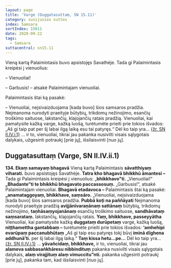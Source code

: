 ```yaml
---
layout: page
title: 'Varge (Duggatasuttaṃ, SN 15.11)'
category: susijusios suttos
index: Samsara
sortIndex: 15011
date: 2020-09-22
tags:
  - Samsara
suttacentral: sn15.11
---
```

Vieną kartą Palaimintasis buvo apsistojęs Savathėje. Tada gi Palaimintasis kreipėsi į vienuolius:

– Vienuoliai!

– Garbusis! – atsakė Palaimintajam vienuoliai.

Palaimintasis štai ką pasakė:

– Vienuoliai, neįsivaizduojama \[kada buvo] šios samsaros pradžia. Neįmanoma nurodyti praeityje būtybių, trikdomų nežinojimo, esančių troškimo saituose, lakstančių, klajojančių ratais pradžią. Vienuoliai, kai pamatysite kažką varge, kažką luošą, turėtumėte prieiti prie tokios išvados: „Aš gi taip pat per šį labai ilgą laiką esu tai patyręs.“ Dėl ko taip yra... <a href="../tinakatthasuttam-zole-ir-sakeles">{žr. SN II.IV.i.1}</a> ... ir to, vienuoliai, tikrai jau pakanka nusivilti visais sąlygotais dalykais, užgesinti potraukį \[prie jų], išsilaisvinti \[nuo jų].

## Duggatasuttaṃ (Varge, SN II.IV.ii.1)

**134. Ekaṃ samayaṃ bhagavā** Vieną kartą Palaimintasis **sāvatthiyaṃ viharati.** buvo apsistojęs Savathėje. **Tatra kho bhagavā bhikkhū āmantesi –** Tada gi Palaimintasis kreipėsi į vienuolius: „**bhikkhavo"ti.** „Vienuoliai!“ **„Bhadante”ti te bhikkhū bhagavato paccassosuṃ.** „Garbusis!“, atsakė Palaimintajam vienuoliai. **Bhagavā etadavoca –** Palaimintasis štai ką pasakė: **„anamataggoyaṃ, bhikkhave, saṃsāro.** „Vienuoliai, neįsivaizduojama \[kada buvo] šios samsaros pradžia. **Pubbā koṭi na paññāyati** Neįmanoma nurodyti praeityje pradžią **avijjānīvaraṇānaṃ sattānaṃ** būtybių, trikdomų nežinojimo, **taṇhāsaṃyojanānaṃ** esančių troškimo saituose, **sandhāvataṃ saṃsarataṃ.** lakstančių, klajojančių ratais. **Yaṃ, bhikkhave, passeyyātha** Vienuoliai, kai pamatysite kažką **duggataṃ durūpetaṃ** varge, kažką luošą, **niṭṭhamettha gantabbaṃ –** turėtumėte prieiti prie tokios išvados: **‘amhehipi evarūpaṃ paccanubhūtaṃ** „Aš gi taip esu patyręs tokį būvį **iminā dīghena addhunā’ti.** per šį labai ilgą laiką.“ **Taṃ kissa hetu…pe…** Dėl ko taip yra... <a href="../tinakatthasuttam-zole-ir-sakeles">{žr. SN II.IV.i.1}</a> ... **yāvañcidaṃ, bhikkhave,** ir to, vienuoliai, tikrai jau **alameva sabbasaṅkhāresu nibbindituṃ** pakanka nusivilti visais sąlygotais dalykais, **alaṃ virajjituṃ alaṃ vimuccitu”nti.** pakanka užgesinti potraukį \[prie jų], pakanka tam, kad išsilaisvinti \[nuo jų].
